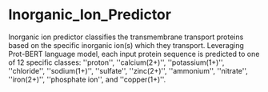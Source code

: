 # Inorganic_Ion_Predictor

Inorganic ion predictor classifies the transmembrane transport proteins based on the specific inorganic ion(s) which they transport. Leveraging Prot-BERT language model, each input protein sequence is predicted to one of 12 specific classes: ''proton'', ''calcium(2+)'', ''potassium(1+)'', ''chloride'', ''sodium(1+)'', ''sulfate'', ''zinc(2+)'', ''ammonium'', ''nitrate'', ''iron(2+)'', ''phosphate ion'', and ''copper(1+)''.
